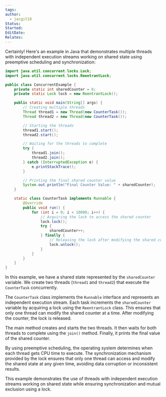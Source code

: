 ```yaml
---
tags: 
author:
  - jacgit18
Status: 
Started: 
EditDate: 
Relates:
---
```

Certainly! Here's an example in Java that demonstrates multiple threads with independent execution streams working on shared state using preemptive scheduling and synchronization:

```java
import java.util.concurrent.locks.Lock;
import java.util.concurrent.locks.ReentrantLock;

public class ConcurrentExample {
    private static int sharedCounter = 0;
    private static Lock lock = new ReentrantLock();

    public static void main(String[] args) {
        // Creating multiple threads
        Thread thread1 = new Thread(new CounterTask());
        Thread thread2 = new Thread(new CounterTask());

        // Starting the threads
        thread1.start();
        thread2.start();

        // Waiting for the threads to complete
        try {
            thread1.join();
            thread2.join();
        } catch (InterruptedException e) {
            e.printStackTrace();
        }

        // Printing the final shared counter value
        System.out.println("Final Counter Value: " + sharedCounter);
    }

    static class CounterTask implements Runnable {
        @Override
        public void run() {
            for (int i = 0; i < 10000; i++) {
                // Acquiring the lock to access the shared counter
                lock.lock();
                try {
                    sharedCounter++;
                } finally {
                    // Releasing the lock after modifying the shared counter
                    lock.unlock();
                }
            }
        }
    }
}
```

In this example, we have a shared state represented by the `sharedCounter` variable. We create two threads (`thread1` and `thread2`) that execute the `CounterTask` concurrently.

The `CounterTask` class implements the `Runnable` interface and represents an independent execution stream. Each task increments the `sharedCounter` variable by acquiring a lock using the `ReentrantLock` class. This ensures that only one thread can modify the shared counter at a time. After modifying the counter, the lock is released.

The main method creates and starts the two threads. It then waits for both threads to complete using the `join()` method. Finally, it prints the final value of the shared counter.

By using preemptive scheduling, the operating system determines when each thread gets CPU time to execute. The synchronization mechanism provided by the lock ensures that only one thread can access and modify the shared state at any given time, avoiding data corruption or inconsistent results.

This example demonstrates the use of threads with independent execution streams working on shared state while ensuring synchronization and mutual exclusion using a lock.